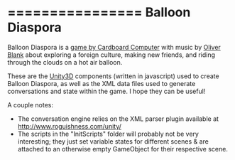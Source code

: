 ================
Balloon Diaspora
================

Balloon Diaspora is a [game by Cardboard Computer](http://cardboardcomputer.com/games/balloon-diaspora/) with music by [Oliver Blank](http://mroliverblank.com) about exploring a foreign culture, making new friends, and riding through the clouds on a hot air balloon.

These are the [Unity3D](http://unity3d.com/) components (written in javascript) used to create Balloon Diaspora, as well as the XML data files used to generate conversations and state within the game. I hope they can be useful!

A couple notes:

* The conversation engine relies on the XML parser plugin available at http://www.roguishness.com/unity/
* The scripts in the "InitScripts" folder will probably not be very interesting; they just set variable states for different scenes & are attached to an otherwise empty GameObject for their respective scene.